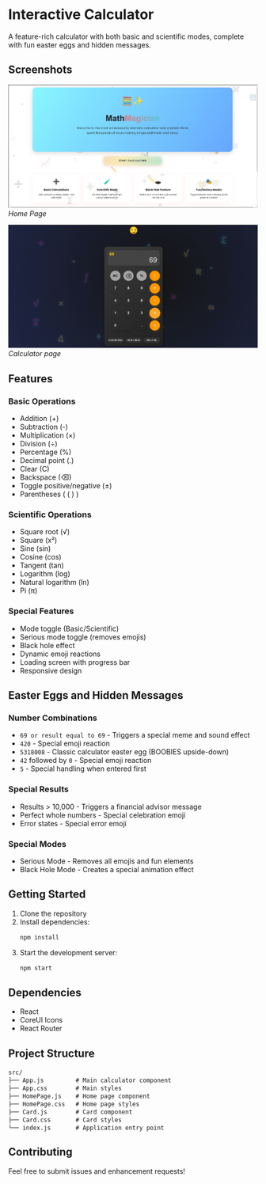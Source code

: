 # Interactive Calculator

A feature-rich calculator with both basic and scientific modes, complete with fun easter eggs and hidden messages.

## Screenshots

![Basic Mode](images/s1.png)
*Home Page*

![Scientific Mode](images/s2.png)
*Calculator page*


## Features

### Basic Operations
- Addition (+)
- Subtraction (-)
- Multiplication (×)
- Division (÷)
- Percentage (%)
- Decimal point (.)
- Clear (C)
- Backspace (⌫)
- Toggle positive/negative (±)
- Parentheses ( ( ) )

### Scientific Operations
- Square root (√)
- Square (x²)
- Sine (sin)
- Cosine (cos)
- Tangent (tan)
- Logarithm (log)
- Natural logarithm (ln)
- Pi (π)

### Special Features
- Mode toggle (Basic/Scientific)
- Serious mode toggle (removes emojis)
- Black hole effect
- Dynamic emoji reactions
- Loading screen with progress bar
- Responsive design

## Easter Eggs and Hidden Messages

### Number Combinations
- `69 or result equal to 69` - Triggers a special meme and sound effect
- `420` - Special emoji reaction
- `5318008` - Classic calculator easter egg (BOOBIES upside-down)
- `42` followed by `0` - Special emoji reaction
- `5` - Special handling when entered first

### Special Results
- Results > 10,000 - Triggers a financial advisor message
- Perfect whole numbers - Special celebration emoji
- Error states - Special error emoji

### Special Modes
- Serious Mode - Removes all emojis and fun elements
- Black Hole Mode - Creates a special animation effect

## Getting Started

1. Clone the repository
2. Install dependencies:
   ```bash
   npm install
   ```
3. Start the development server:
   ```bash
   npm start
   ```

## Dependencies
- React
- CoreUI Icons
- React Router

## Project Structure
```
src/
├── App.js         # Main calculator component
├── App.css        # Main styles
├── HomePage.js    # Home page component
├── HomePage.css   # Home page styles
├── Card.js        # Card component
├── Card.css       # Card styles
└── index.js       # Application entry point
```

## Contributing
Feel free to submit issues and enhancement requests!
